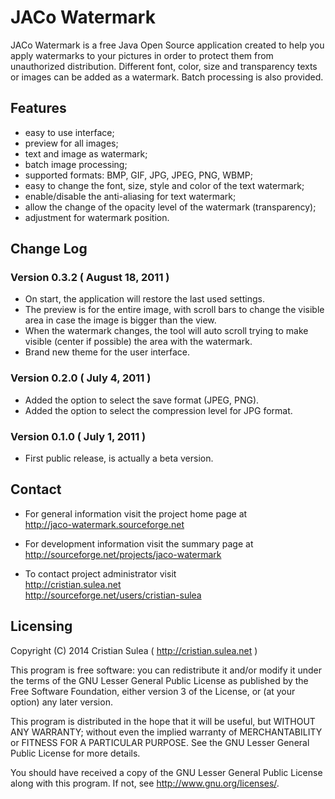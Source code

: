 # JACo Watermark

JACo Watermark is a free Java Open Source application created to help you apply watermarks to your pictures in order to protect them from unauthorized distribution. Different font, color, size and transparency texts or images can be added as a watermark. Batch processing is also provided.


## Features
	
 - easy to use interface;
 - preview for all images;
 - text and image as watermark;
 - batch image processing;
 - supported formats: BMP, GIF, JPG, JPEG, PNG, WBMP;
 - easy to change the font, size, style and color of the text watermark;
 - enable/disable the anti-aliasing for text watermark;
 - allow the change of the opacity level of the watermark (transparency);
 - adjustment for watermark position.


## Change Log

### Version 0.3.2 ( August 18, 2011 )

 - On start, the application will restore the last used settings.
 - The preview is for the entire image, with scroll bars to change
   the visible area in case the image is bigger than the view.
 - When the watermark changes, the tool will auto scroll
   trying to make visible (center if possible) the area with the watermark.
 - Brand new theme for the user interface.

### Version 0.2.0 ( July 4, 2011 )

 - Added the option to select the save format (JPEG, PNG).
 - Added the option to select the compression level for JPG format.

### Version 0.1.0 ( July 1, 2011 )

 - First public release, is actually a beta version.


## Contact

 - For general information visit the project home page at  
   http://jaco-watermark.sourceforge.net

 - For development information visit the summary page at  
   http://sourceforge.net/projects/jaco-watermark

 - To contact project administrator visit  
   http://cristian.sulea.net  
   http://sourceforge.net/users/cristian-sulea


## Licensing

Copyright (C) 2014 Cristian Sulea ( http://cristian.sulea.net )

This program is free software: you can redistribute it and/or modify
it under the terms of the GNU Lesser General Public License as published by
the Free Software Foundation, either version 3 of the License, or
(at your option) any later version.

This program is distributed in the hope that it will be useful,
but WITHOUT ANY WARRANTY; without even the implied warranty of
MERCHANTABILITY or FITNESS FOR A PARTICULAR PURPOSE.  See the
GNU Lesser General Public License for more details.

You should have received a copy of the GNU Lesser General Public License
along with this program.  If not, see <http://www.gnu.org/licenses/>.
